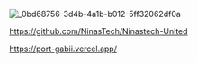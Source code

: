 




<!---
ruthss0/ruthss0 is a ✨ special ✨ repository because its `README.md` (this file) appears on your GitHub profile.
You can click the Preview link to take a look at your changes.
--->
![_0bd68756-3d4b-4a1b-b012-5ff32062df0a](https://github.com/ruthss0/ruthss0/assets/82294375/85a5bab0-96f5-44b3-b2ec-d90e9f12a9bf)




https://github.com/NinasTech/Ninastech-United

https://port-gabii.vercel.app/ 






